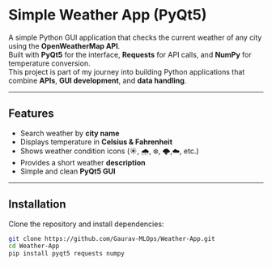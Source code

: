 # Simple Weather App (PyQt5)

A simple Python GUI application that checks the current weather of any city using the **OpenWeatherMap API**.  
Built with **PyQt5** for the interface, **Requests** for API calls, and **NumPy** for temperature conversion.  
This project is part of my journey into building Python applications that combine **APIs**, **GUI development**, and **data handling**.

---

## Features
- Search weather by **city name**
- Displays temperature in **Celsius & Fahrenheit**
- Shows weather condition icons (☀️, 🌧, ❄️, 🌩,☁️, etc.)
- Provides a short weather **description**
- Simple and clean **PyQt5 GUI**

---

## Installation
Clone the repository and install dependencies:
```bash
git clone https://github.com/Gaurav-MLOps/Weather-App.git
cd Weather-App
pip install pyqt5 requests numpy

